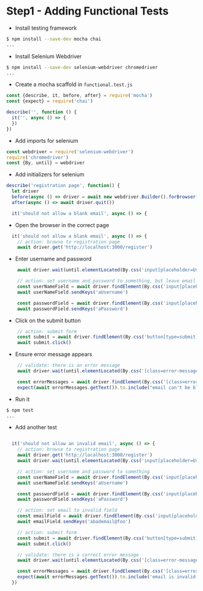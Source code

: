 # Step1 - Adding Functional Tests

* Install testing framework

```sh
$ npm install --save-dev mocha chai
...
```

* Install Selenium Webdriver

```sh
$ npm install --save-dev selenium-webdriver chromedriver
...
```

* Create a mocha scaffold in `functional.test.js`

```js
const {describe, it, before, after} = require('mocha')
const {expect} = require('chai')

describe('', function () {
  it('', async () => {
  })
})
```

* Add imports for selenium

```js
const webdriver = require('selenium-webdriver')
require('chromedriver')
const {By, until} = webdriver
```

* Add initializers for selenium

```js
describe('registration page', function() {
  let driver
  before(async () => driver = await new webdriver.Builder().forBrowser('chrome').build())
  after(async () => await driver.quit())

  it('should not allow a blank email', async () => {
```

* Open the browser in the correct page

```js
  it('should not allow a blank email', async () => {
    // action: browse to registration page
    await driver.get('http://localhost:3000/register')

```

* Enter username and password

```js
    await driver.wait(until.elementLocated(By.css('input[placeholder=Username]')))

    // action: set username and password to something, but leave email blank
    const userNameField = await driver.findElement(By.css('input[placeholder=Username]'))
    await userNameField.sendKeys('aUsername')

    const passwordField = await driver.findElement(By.css('input[placeholder=Password]'))
    await passwordField.sendKeys('aPassword')
```

* Click on the submit button

```js
    // action: submit form
    const submit = await driver.findElement(By.css('button[type=submit]'))
    await submit.click()
```

* Ensure error message appears

```js
    // validate: there is an error message
    await driver.wait(until.elementLocated(By.css('[class=error-messages]')))

    const errorMessages = await driver.findElement(By.css('[class=error-messages]'))
    expect(await errorMessages.getText()).to.include("email can't be blank")
```

* Run it

```sh
$ npm test
...
```

* Add another test

```js

  it('should not allow an invalid email', async () => {
    // action: browse to registration page
    await driver.get('http://localhost:3000/register')
    await driver.wait(until.elementLocated(By.css('input[placeholder=Username]')))

    // action: set username and password to something
    const userNameField = await driver.findElement(By.css('input[placeholder=Username]'))
    await userNameField.sendKeys('aUsername')

    const passwordField = await driver.findElement(By.css('input[placeholder=Password]'))
    await passwordField.sendKeys('aPassword')

    // action: set email to invalid field
    const emailField = await driver.findElement(By.css('input[placeholder=Email]'))
    await emailField.sendKeys('abademail@foo')

    // action: submit form
    const submit = await driver.findElement(By.css('button[type=submit]'))
    await submit.click()

    // validate: there is a correct error message
    await driver.wait(until.elementLocated(By.css('[class=error-messages]')))

    const errorMessages = await driver.findElement(By.css('[class=error-messages]'))
    expect(await errorMessages.getText()).to.include('email is invalid')
  })
```